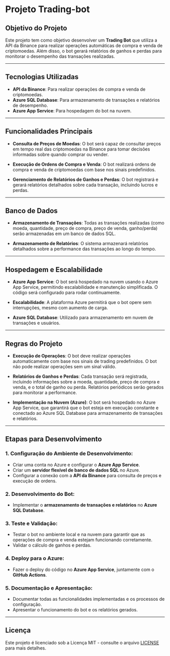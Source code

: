 # Projeto Trading-bot

## Objetivo do Projeto

Este projeto tem como objetivo desenvolver um **Trading Bot** que utiliza a API da Binance para realizar operações automáticas de compra e venda de criptomoedas. Além disso, o bot gerará relatórios de ganhos e perdas para monitorar o desempenho das transações realizadas.

---

## Tecnologias Utilizadas

- **API da Binance**: Para realizar operações de compra e venda de criptomoedas.
- **Azure SQL Database**: Para armazenamento de transações e relatórios de desempenho.
- **Azure App Service**: Para hospedagem do bot na nuvem.

---

## Funcionalidades Principais

- **Consulta de Preços de Moedas**: O bot será capaz de consultar preços em tempo real das criptomoedas na Binance para tomar decisões informadas sobre quando comprar ou vender.
  
- **Execução de Ordens de Compra e Venda**: O bot realizará ordens de compra e venda de criptomoedas com base nos sinais predefinidos.

- **Gerenciamento de Relatórios de Ganhos e Perdas**: O bot registrará e gerará relatórios detalhados sobre cada transação, incluindo lucros e perdas.

---

## Banco de Dados

- **Armazenamento de Transações**: Todas as transações realizadas (como moeda, quantidade, preço de compra, preço de venda, ganho/perda) serão armazenadas em um banco de dados SQL.

- **Armazenamento de Relatórios**: O sistema armazenará relatórios detalhados sobre a performance das transações ao longo do tempo.

---

## Hospedagem e Escalabilidade

- **Azure App Service**: O bot será hospedado na nuvem usando o Azure App Service, permitindo escalabilidade e manutenção simplificada. O código será configurado para rodar continuamente.

- **Escalabilidade**: A plataforma Azure permitirá que o bot opere sem interrupções, mesmo com aumento de carga.

- **Azure SQL Database**: Utilizado para armazenamento em nuvem de transações e usuários.

---

## Regras do Projeto

- **Execução de Operações**: O bot deve realizar operações automaticamente com base nos sinais de trading predefinidos. O bot não pode realizar operações sem um sinal válido.
  
- **Relatórios de Ganhos e Perdas**: Cada transação será registrada, incluindo informações sobre a moeda, quantidade, preço de compra e venda, e o total de ganho ou perda. Relatórios periódicos serão gerados para monitorar a performance.

- **Implementação na Nuvem (Azure)**: O bot será hospedado no Azure App Service, que garantirá que o bot esteja em execução constante e conectado ao Azure SQL Database para armazenamento de transações e relatórios.

---

## Etapas para Desenvolvimento

### 1. Configuração do Ambiente de Desenvolvimento:

- Criar uma conta no Azure e configurar o **Azure App Service**.
- Criar um **servidor flexível de banco de dados SQL** no Azure.
- Configurar a conexão com a **API da Binance** para consulta de preços e execução de ordens.

### 2. Desenvolvimento do Bot:

- Implementar o **armazenamento de transações e relatórios** no **Azure SQL Database**.

### 3. Teste e Validação:

- Testar o bot no ambiente local e na nuvem para garantir que as operações de compra e venda estejam funcionando corretamente.
- Validar o cálculo de ganhos e perdas.

### 4. Deploy para o Azure:

- Fazer o deploy do código no **Azure App Service**, juntamente com o **GitHub Actions**.

### 5. Documentação e Apresentação:

- Documentar todas as funcionalidades implementadas e os processos de configuração.
- Apresentar o funcionamento do bot e os relatórios gerados.

---

## Licença

Este projeto é licenciado sob a Licença MIT - consulte o arquivo [LICENSE](LICENSE) para mais detalhes.
